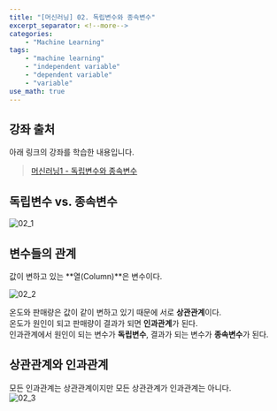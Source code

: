 ```yaml
---
title: "[머신러닝] 02. 독립변수와 종속변수"
excerpt_separator: <!--more-->
categories: 
    - "Machine Learning"
tags: 
    - "machine learning"
    - "independent variable"
    - "dependent variable"
    - "variable"
use_math: true
---
```

## 강좌 출처  
아래 링크의 강좌를 학습한 내용입니다.  
 > [머신러닝1 - 독립변수와 종속변수](https://opentutorials.org/course/4548/28929)  

## 독립변수 vs. 종속변수
![02_1](https://user-images.githubusercontent.com/59808674/134891826-46e138fa-f3d4-4a56-a169-cc2508558284.png)  


## 변수들의 관계

값이 변하고 있는 **열(Column)**은 변수이다.  

![02_2](https://user-images.githubusercontent.com/59808674/134891840-61472dde-e120-4b0d-b8c0-18aa0775366e.png)  

온도와 판매량은 값이 같이 변하고 있기 때문에 서로 **상관관계**이다.  
온도가 원인이 되고 판매량이 결과가 되면 **인과관계**가 된다.  
인과관계에서 원인이 되는 변수가 **독립변수**, 결과가 되는 변수가 **종속변수**가 된다.  

## 상관관계와 인과관계
모든 인과관계는 상관관계이지만 모든 상관관계가 인과관계는 아니다.  
![02_3](https://user-images.githubusercontent.com/59808674/134891843-de224e23-915d-44b3-9c4c-024cb8363838.png)  

